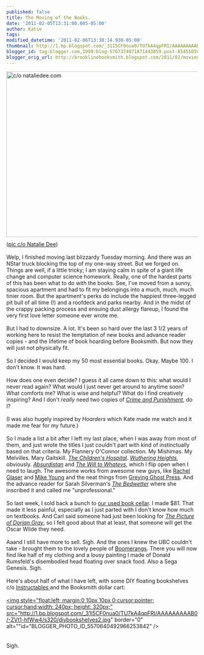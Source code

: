 ```yaml
---
published: false
title: The Moving of the Books.
date: '2011-02-05T13:31:00.005-05:00'
author: Katie
tags: 
modified_datetime: '2011-02-06T13:38:14.930-05:00'
thumbnail: http://1.bp.blogspot.com/_31I5CF0nua0/TU7kA4qpFRI/AAAAAAAAAB0/-ZVt1-hfWw4/s72-c/diybookshelves2.jpg
blogger_id: tag:blogger.com,1999:blog-5767374071871443859.post-8545505052715544351
blogger_orig_url: http://brooklinebooksmith.blogspot.com/2011/02/moving-of-books.html
---
```


<a onblur="try {parent.deselectBloggerImageGracefully();} catch(e) {}" href="http://www.nataliedee.com/011611/noooo-aaaaaaahhhhhhhhhhh.jpg"><img style="float:left; margin:0 10px 10px 0;cursor:pointer; cursor:hand;width: 600px; height: 435px;" src="http://www.nataliedee.com/011611/noooo-aaaaaaahhhhhhhhhhh.jpg" border="0" alt="c/o nataliedee.com" /></a><br />(<a href="http://www.nataliedee.com/">pic c/o Natalie Dee</a>)<br /><br />Welp, I finished moving last blizzardy Tuesday morning. And there was an NStar truck blocking the top of my one-way street. But we forged on. Things are well, if a little tricky; I am staying calm in spite of a giant life change and computer science homework. Really, one of the hardest parts of this has been what to do with the books. See, I've moved from a sunny, spacious apartment and had to fit my belongings into a much, much, much tinier room. But the apartment's perks do include the happiest three-legged pit bull of all time (!) and a roofdeck and parks nearby. And in the midst of the crappy packing process and ensuing dust allergy flareup, I found the very first love letter someone ever wrote me. <br /><br />But I had to downsize. A lot. It's been so hard over the last 3 1/2 years  of working here to resist the temptation of new books and advance reader copies - and the lifetime of book hoarding before Booksmith. But now they will just not physically fit.<br /><br />So I decided I would keep my 50 most essential books. Okay. Maybe 100. I don't know. It was hard.<br /><br />How does one even decide? I guess it all came down to this: what would I never read again? What would I just never get around to anytime soon? What comforts me? What is wise and helpful? What do I find creatively inspiring? And I don't <em>really</em> need two copies of <a href="http://www.brooklinebooksmith-shop.com/book/9780199536368"><em>Crime and Punishment</em></a>, do I? <br /><br />(I was also hugely inspired by <em>Hoarders</em> which Kate made me watch and it made me fear for my future.)<br /><br />So I made a list a bit after I left my last place, when I was away from most of them, and just wrote the titles I just couldn't part with kind of instinctually based on that criteria. My Flannery O'Connor collection. My Mishimas. My Melvilles. Mary Gaitskill. <em><a href="http://www.brooklinebooksmith-shop.com/book/9780802143334">The Children's Hospital</a></em>. <em><a href="http://www.brooklinebooksmith-shop.com/book/9780486478036">Wuthering Heights</a></em>, obviously. <em><a href="http://www.brooklinebooksmith-shop.com/book/9780812971675">Absurdistan</a></em> and <em><a href="http://www.brooklinebooksmith-shop.com/book/9780061346187">The Will to Whatevs</a></em>, which I flip open when I need to laugh. The awesome works from awesome new guys, like  <a href="http://www.brooklinebooksmith-shop.com/book/9780982081389">Rachel Glaser</a> and <a href="http://www.brooklinebooksmith-shop.com/book/9780977934362">Mike Young</a> and the neat things from <a href="http://www.airforcejoyride.com/gg">Greying Ghost Press</a>. And the advance reader for Sarah Silverman's <em><a href="http://www.brooklinebooksmith-shop.com/book/9780061856433">The Bedwetter</a></em> where she inscribed it and called me "unprofessional."<br /><br />So last week, I sold back a bunch to <a href="http://www.brooklinebooksmith-shop.com/ubc">our used book cellar</a>. I made $81. That made it less painful, especially as I just parted with I don't know how much on textbooks. And Carl said someone had just been looking for <em><a href="http://www.brooklinebooksmith-shop.com/book/9781936041220">The Picture of Dorian Gray</a></em>, so I felt good about that at least, that someone will get the Oscar Wilde they need.<br /><br />Aaand I still have more to sell. Sigh. And the ones I knew the UBC couldn't take - brought them to the lovely people of <a href="http://www.aac.org/site/PageServer?pagename=boomerangs_donations">Boomerangs</a>. There you will now find like half of my clothing and a lousy painting I made of Donald Rumsfeld's disembodied head floating over snack food. Also a Sega Genesis. Sigh.<br /><br />Here's about half of what I have left, with some DIY floating bookshelves c/o <a href="http://www.instructables.com/id/Invisible-Book-Shelf/">Instructables </a>and the Booksmith dollar cart:<br /><br /><a onblur="try {parent.deselectBloggerImageGracefully();} catch(e) {}" href="http://1.bp.blogspot.com/_31I5CF0nua0/TU7kA4qpFRI/AAAAAAAAAB0/-ZVt1-hfWw4/s1600/diybookshelves2.jpg"><img style="float:left; margin:0 10px 10px 0;cursor:pointer; cursor:hand;width: 240px; height: 320px;" src="http://1.bp.blogspot.com/_31I5CF0nua0/TU7kA4qpFRI/AAAAAAAAAB0/-ZVt1-hfWw4/s320/diybookshelves2.jpg" border="0" alt=""id="BLOGGER_PHOTO_ID_5570640492966253842" /></a><br /><br /><br />Sigh.